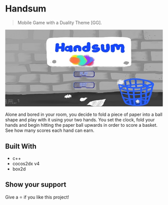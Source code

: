 # Handsum

> Mobile Game with a Duality Theme [GG].

![screenshot](https://github.com/johnspeny/Handsum/blob/master/Screenshot_Handsum.jpg)

Alone and bored in your room, you decide to fold a piece of paper into a ball shape and play with it using your two hands.
 You set the clock, fold your hands and begin hitting the paper ball upwards in order to score a basket.
 See how many scores each hand can earn.

## Built With

- c++
- cocos2dx v4
- box2d

## Show your support

Give a ⭐️ if you like this project!